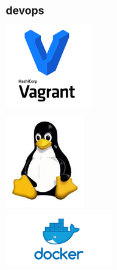 # devops

![Vagrant icon!](/images/vagrant.png "Vagrant")

![Linux icon!](/images/linux.jpeg "Linux")

![Docker icon!](/images/docker.png "Docker")
